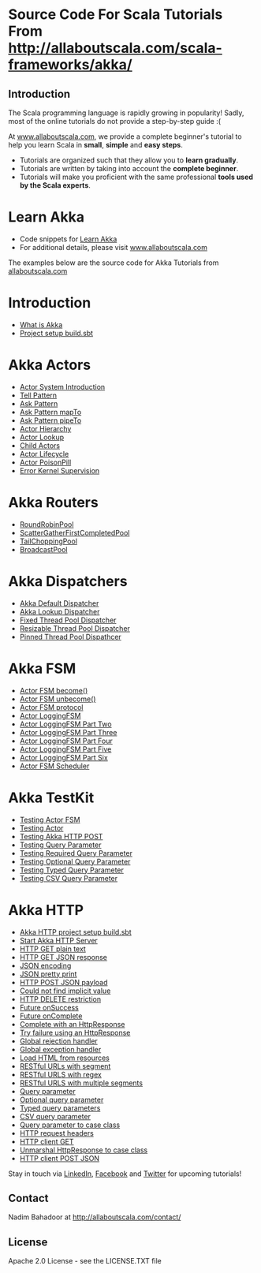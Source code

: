 # Source Code For Scala Tutorials From http://allaboutscala.com/scala-frameworks/akka/
## Introduction
The Scala programming language is rapidly growing in popularity! Sadly, most of the online tutorials do not provide a step-by-step guide :(
 
At www.allaboutscala.com, we provide a complete beginner's tutorial to help you learn Scala in **small**, **simple** and **easy steps**.

- Tutorials are organized such that they allow you to **learn gradually**.
- Tutorials are written by taking into account the **complete beginner**.
- Tutorials will make you proficient with the same professional **tools used by the Scala experts**.

# Learn Akka
- Code snippets for [Learn Akka](http://allaboutscala.com/scala-frameworks/akka/)
- For additional details, please visit www.allaboutscala.com

The examples below are the source code for Akka Tutorials from [allaboutscala.com](http://allaboutscala.com/scala-frameworks/akka/)

# Introduction
- [What is Akka](http://allaboutscala.com/scala-frameworks/akka/#what-is-akka)
- [Project setup build.sbt](http://allaboutscala.com/scala-frameworks/akka/#project-setup-build-sbt)

# Akka Actors
- [Actor System Introduction](http://allaboutscala.com/scala-frameworks/akka/#actor-system-introduction)
- [Tell Pattern](http://allaboutscala.com/scala-frameworks/akka/#tell-pattern)
- [Ask Pattern](http://allaboutscala.com/scala-frameworks/akka/#ask-pattern)
- [Ask Pattern mapTo](http://allaboutscala.com/scala-frameworks/akka/#ask-pattern-mapto)
- [Ask Pattern pipeTo](http://allaboutscala.com/scala-frameworks/akka/#ask-pattern-pipeto)
- [Actor Hierarchy](http://allaboutscala.com/scala-frameworks/akka/#actor-hierarchy)
- [Actor Lookup](http://allaboutscala.com/scala-frameworks/akka/#actor-lookup)
- [Child Actors](http://allaboutscala.com/scala-frameworks/akka/#child-actors)
- [Actor Lifecycle](http://allaboutscala.com/scala-frameworks/akka/#actor-lifecycle)
- [Actor PoisonPill](http://allaboutscala.com/scala-frameworks/akka/#actor-poisonpill)
- [Error Kernel Supervision](http://allaboutscala.com/scala-frameworks/akka/#error-kernel-supervision)

# Akka Routers
- [RoundRobinPool](http://allaboutscala.com/scala-frameworks/akka/#roundrobinpool-router)
- [ScatterGatherFirstCompletedPool](http://allaboutscala.com/scala-frameworks/akka/#scattergatherfirstcompletedpool-router)
- [TailChoppingPool](http://allaboutscala.com/scala-frameworks/akka/#tailchoppingpool-router)
- [BroadcastPool](http://allaboutscala.com/scala-frameworks/akka/#broadcastpool-router)

# Akka Dispatchers
- [Akka Default Dispatcher](http://allaboutscala.com/scala-frameworks/akka/#akka-default-dispatcher)
- [Akka Lookup Dispatcher](http://allaboutscala.com/scala-frameworks/akka/#akka-lookup-dispatcher)
- [Fixed Thread Pool Dispatcher](http://allaboutscala.com/scala-frameworks/akka/#fixed-thread-pool-dispatcher)
- [Resizable Thread Pool Dispatcher](http://allaboutscala.com/scala-frameworks/akka/#resizable-thread-pool)
- [Pinned Thread Pool Dispathcer](http://allaboutscala.com/scala-frameworks/akka/#pinned-thread-pool-dispatcher)

# Akka FSM
- [Actor FSM become()](http://allaboutscala.com/scala-frameworks/akka/#actor-fsm-become)
- [Actor FSM unbecome()](http://allaboutscala.com/scala-frameworks/akka/#actor-fsm-unbecome)
- [Actor FSM protocol](http://allaboutscala.com/scala-frameworks/akka/#actor-fsm-protocol)
- [Actor LoggingFSM](http://allaboutscala.com/scala-frameworks/akka/#actor-fsm-loggingfsm)
- [Actor LoggingFSM Part Two](http://allaboutscala.com/scala-frameworks/akka/#actor-fsm-loggingfsm-part-two)
- [Actor LoggingFSM Part Three](http://allaboutscala.com/scala-frameworks/akka/#actor-fsm-loggingfsm-part-three)
- [Actor LoggingFSM Part Four](http://allaboutscala.com/scala-frameworks/akka/#actor-fsm-loggingfsm-part-four)
- [Actor LoggingFSM Part Five](http://allaboutscala.com/scala-frameworks/akka/#actor-fsm-loggingfsm-part-five)
- [Actor LoggingFSM Part Six](http://allaboutscala.com/scala-frameworks/akka/#actor-fsm-loggingfsm-part-six)
- [Actor FSM Scheduler](http://allaboutscala.com/scala-frameworks/akka/#actor-fsm-scheduler)

# Akka TestKit
- [Testing Actor FSM](http://allaboutscala.com/scala-frameworks/akka/#akka-testkit-test-actor-fsm)
- [Testing Actor](http://allaboutscala.com/scala-frameworks/akka/#akka-testkit-test-actor)
- [Testing Akka HTTP POST](http://allaboutscala.com/scala-frameworks/akka/#akka-testkit-http-post)
- [Testing Query Parameter](http://allaboutscala.com/scala-frameworks/akka/#akka-testkit-query-parameter)
- [Testing Required Query Parameter](http://allaboutscala.com/scala-frameworks/akka/#akka-testkit-required-query-parameter)
- [Testing Optional Query Parameter](http://allaboutscala.com/scala-frameworks/akka/#akka-testkit-optional-query-parameter)
- [Testing Typed Query Parameter](http://allaboutscala.com/scala-frameworks/akka/#akka-testkit-typed-query-parameter)
- [Testing CSV Query Parameter](http://allaboutscala.com/scala-frameworks/akka/#akka-testkit-csv-query-parameter)

# Akka HTTP
- [Akka HTTP project setup build.sbt](http://allaboutscala.com/scala-frameworks/akka/#akka-http-project-setup-build-sbt)
- [Start Akka HTTP Server](http://allaboutscala.com/scala-frameworks/akka/#akka-http-start-server)
- [HTTP GET plain text](http://allaboutscala.com/scala-frameworks/akka/#akka-http-get-plain-text)
- [HTTP GET JSON response](http://allaboutscala.com/scala-frameworks/akka/#akka-http-get-json-response)
- [JSON encoding](http://allaboutscala.com/scala-frameworks/akka/#akka-http-json-encoding)
- [JSON pretty print](http://allaboutscala.com/scala-frameworks/akka/#akka-http-json-pretty-print)
- [HTTP POST JSON payload](http://allaboutscala.com/scala-frameworks/akka/#akka-http-post-json)
- [Could not find implicit value](http://allaboutscala.com/scala-frameworks/akka/#akka-http-could-not-find-implicit-value) 
- [HTTP DELETE restriction](http://allaboutscala.com/scala-frameworks/akka/#akka-http-delete-method-restriction)
- [Future onSuccess](http://allaboutscala.com/scala-frameworks/akka/#akka-http-future-onsuccess)
- [Future onComplete](http://allaboutscala.com/scala-frameworks/akka/#akka-http-future-oncomplete)
- [Complete with an HttpResponse](http://allaboutscala.com/scala-frameworks/akka/#akka-http-complete-httpresponse)
- [Try failure using an HttpResponse](http://allaboutscala.com/scala-frameworks/akka/#akka-http-try-failure-httpresponse)
- [Global rejection handler](http://allaboutscala.com/scala-frameworks/akka/#akka-http-global-rejection-handler)
- [Global exception handler](http://allaboutscala.com/scala-frameworks/akka/#akka-http-global-exception-handler)
- [Load HTML from resources](http://allaboutscala.com/scala-frameworks/akka/#akka-http-load-html-resource)
- [RESTful URLs with segment](http://allaboutscala.com/scala-frameworks/akka/#akka-http-rest-url-segment)
- [RESTful URLS with regex](http://allaboutscala.com/scala-frameworks/akka/#akka-http-rest-url-regex)
- [RESTful URLS with multiple segments](http://allaboutscala.com/scala-frameworks/akka/#akka-http-multiple-segments)
- [Query parameter](http://allaboutscala.com/scala-frameworks/akka/#akka-http-query-parameter)
- [Optional query parameter](http://allaboutscala.com/scala-frameworks/akka/#akka-http-optional-query-parameter)
- [Typed query parameters](http://allaboutscala.com/scala-frameworks/akka/#akka-http-typed-query-parameters)
- [CSV query parameter](http://allaboutscala.com/scala-frameworks/akka/#akka-http-csv-query-parameter)
- [Query parameter to case class](http://allaboutscala.com/scala-frameworks/akka/#akka-http-query-parameter-to-case-class)
- [HTTP request headers](http://allaboutscala.com/scala-frameworks/akka/#akka-http-request-headers)
- [HTTP client GET](http://allaboutscala.com/scala-frameworks/akka/#akka-http-client-get)
- [Unmarshal HttpResponse to case class](http://allaboutscala.com/scala-frameworks/akka/#akka-http-unmarshal-case-class)
- [HTTP client POST JSON](http://allaboutscala.com/scala-frameworks/akka/#akka-http-client-post-json)

Stay in touch via [LinkedIn](https://linkedin.com/in/nadimbahadoor/), [Facebook](http://www.facebook.com/allaboutscala) and [Twitter](https://twitter.com/NadimBahadoor) for upcoming tutorials!

## Contact
Nadim Bahadoor at http://allaboutscala.com/contact/

## License
Apache 2.0 License - see the LICENSE.TXT file 
